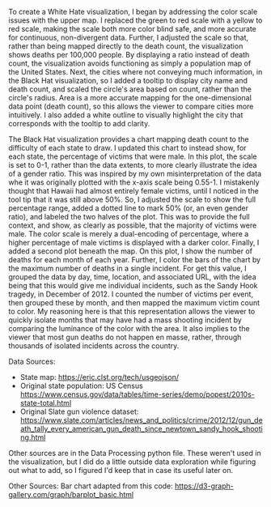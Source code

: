 To create a White Hate visualization, I began by addressing the color scale issues with the upper map. I replaced the green to red scale with a yellow to red scale, making the scale both more color blind safe, and more accurate for continuous, non-divergent data. Further, I adjusted the scale so that, rather than being mapped directly to the death count, the visualization shows deaths per 100,000 people. By displaying a ratio instead of death count, the visualization avoids functioning as simply a population map of the United States. Next, the cities where not conveying much information, in the Black Hat visualization, so I added a tooltip to display city name and death count, and scaled the circle's area based on count, rather than the circle's radius. Area is a more accurate mapping for the one-dimensional data point (death count), so this allows the viewer to compare cities more intuitively. I also added a white outline to visually highlight the city that corresponds with the tooltip to add clarity. 

The Black Hat visualization provides a chart mapping death count to the difficulty of each state to draw. I updated this chart to instead show, for each state, the percentage of victims that were male. In this plot, the scale is set to 0-1, rather than the data extents, to more clearly illustrate the idea of a gender ratio. This was inspired by my own misinterpretation of the data whe it was originally plotted with the x-axis scale being 0.55-1. I mistakenly thought that Hawaii had almost entirely female victims, until I noticed in the tool tip that it was still above 50%. So, I adjusted the scale to show the full percentage range, added a dotted line to mark 50% (or, an even gender ratio), and labeled the two halves of the plot. This was to provide the full context, and show, as clearly as possible, that the majority of victims were male. The color scale is merely a dual-encoding of percentage, where a higher percentage of male victims is displayed with a darker color. Finally, I added a second plot beneath the map. On this plot, I show the number of deaths for each month of each year. Further, I color the bars of the chart by the maximum number of deaths in a single incident. For get this value, I grouped the data by day, time, location, and associated URL, with the idea being that this would give me individual incidents, such as the Sandy Hook tragedy, in December of 2012. I counted the number of victims per event, then grouped these by month, and then mapped the maximum victim count to color. My reasoning here is that this representation allows the viewer to quickly isolate months that may have had a mass shooting incident by comparing the luminance of the color with the area. It also implies to the viewer that most gun deaths do not happen en masse, rather, through thousands of isolated incidents across the country. 

Data Sources: 
* State map: https://eric.clst.org/tech/usgeojson/
* Original state population: US Census 
https://www.census.gov/data/tables/time-series/demo/popest/2010s-state-total.html 
* Original Slate gun violence dataset:
https://www.slate.com/articles/news_and_politics/crime/2012/12/gun_death_tally_every_american_gun_death_since_newtown_sandy_hook_shooting.html   

Other sources are in the Data Processing python file. These weren't used in the visualization, but I did do a little outside data exploration while figuring out what to add, so I figured I'd keep that in case its useful later on. 

Other Sources: 
Bar chart adapted from this code: https://d3-graph-gallery.com/graph/barplot_basic.html
